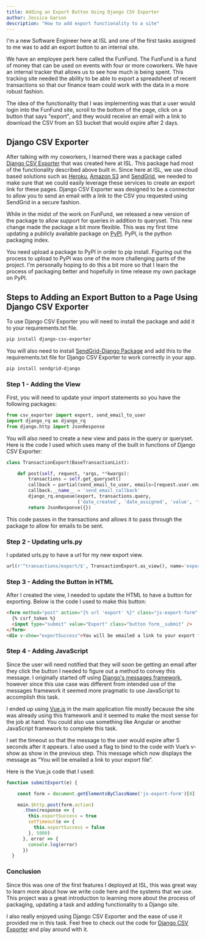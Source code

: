 ```yaml
---
title: Adding an Export Button Using Django CSV Exporter
author: Jessica Garson
description: "How to add export functionality to a site"
---
```

I'm a new Software Engineer here at ISL and one of the first tasks assigned to me was to add an export button to an internal site.

We have an employee perk here called the FunFund. The FunFund is a fund of money that can be used on events with four or more coworkers. We have an internal tracker that allows us to see how much is being spent. This tracking site needed the ability to be able to export a spreadsheet of recent transactions so that our finance team could work with the data in a more robust fashion.

The idea of the functionality that I was implementing was that a user would login into the FunFund site, scroll to the bottom of the page, click on a button that says "export", and they would receive an email with a link to download the CSV from an S3 bucket that would expire after 2 days.

## Django CSV Exporter
After talking with my coworkers, I learned there was a package called [Django CSV Exporter](https://sudo.isl.co/django-csv-exporter-the-one-that-does-it-all/) that was created here at ISL. This package had most of the functionality described above built in. Since here at ISL, we use cloud based solutions such as [Heroku](https://www.heroku.com), [Amazon S3](https://aws.amazon.com/s3/) and [SendGrid](https://sendgrid.com/), we needed to make sure that we could easily leverage these services to create an export link for these pages. Django CSV Exporter was designed to be a connector to allow you to send an email with a link to the CSV you requested using  SendGrid in a secure fashion.

While in the midst of the work on FunFund, we released a new version of the package to allow support for queries in addition to queryset. This new change made the package a bit more flexible. This was my first time updating a publicly available package on [PyPI](https://pypi.python.org/pypi). PyPI, is the python packaging index.

You need upload a package to PyPI in order to pip install. Figuring out the process to upload to PyPI was one of the more challenging parts of the project. I'm personally hoping to do this a bit more so that I learn the process of packaging better and hopefully in time release my own package on PyPI.

## Steps to Adding an Export Button to a Page Using Django CSV Exporter

To use Django CSV Exporter you will need to install the package and add it to your requirements.txt file.

```bash
pip install django-csv-exporter
```
You will also need to install [SendGrid-Django Package](https://github.com/elbuo8/sendgrid-django) and add this to the requirements.txt file for Django CSV Exporter to work correctly in your app.

```bash
pip install sendgrid-django
```

### Step 1 - Adding the View
First, you will need to update your import statements so you have the following packages:

```python
from csv_exporter import export, send_email_to_user
import django_rq as django_rq
from django.http import JsonResponse
```
You will also need to create a new view and pass in the query or queryset. Here is the code I used which uses many of the built in functions of Django CSV Exporter:

```python
class TransactionExport(BaseTransactionList):

    def post(self, request, *args, **kwargs):
        transactions = self.get_queryset()
        callback = partial(send_email_to_user, emails=[request.user.email], subject='[FunFund] Your data export is ready')
        callback.__name__ = 'send_email_callback'
        django_rq.enqueue(export, transactions.query,
                          ('date_created', 'date_assigned', 'value', 'title', 'description', 'attendees', 'author'), callback=callback)
        return JsonResponse({})
```
This code passes in the transactions and allows it to pass through the package to allow for emails to be sent.

### Step 2 - Updating urls.py
I updated urls.py to have a url for my new export view.

```python
url(r'^transactions/export/$', TransactionExport.as_view(), name='export'),
```

### Step 3 - Adding the Button in HTML
After I created the view, I needed to update the HTML to have a button for exporting. Below is the code I used to make this button:

```html
<form method="post" action="{% url 'export' %}" class="js-export-form" v-on:submit.prevent="submitExport">
  {% csrf_token %}
  <input type="submit" value="Export" class="button form__submit" />
</form>
<div v-show="exportSuccess">You will be emailed a link to your export file.</div>
```

### Step 4 - Adding JavaScript
Since the user will need notified that they will soon be getting an email after they click the button I needed to figure out a method to convey this message. I originally started off using [Django's messages framework](https://docs.djangoproject.com/en/1.11/ref/contrib/messages/), however since this use case was different from intended use of the messages framework it seemed more pragmatic to use JavaScript to accomplish this task.

I ended up using [Vue.js](https://Vuejs.org/) in the main application file mostly because the site was already using this framework and it seemed to make the most sense for the job at hand. You could also use something like Angular or another JavaScript framework to complete this task.

I set the timeout so that the message to the user would expire after 5 seconds after it appears. I also used a flag to bind to the code with Vue’s v-show as show in the previous step. This message which now displays the message as “You will be emailed a link to your export file”.

Here is the Vue.js code that I used:

```javascript
function submitExport(e) {

    const form = document.getElementsByClassName('js-export-form')[0]

    main.$http.post(form.action)
      .then(response => {
        this.exportSuccess = true
        setTimeout(e => {
          this.exportSuccess = false
        }, 5000)
      }, error => {
        console.log(error)
      })
  }
  ```

### Conclusion
Since this was one of the first features I deployed at ISL, this was great way to learn more about how we write code here and the systems that we use. This project was a great introduction to learning more about the process of packaging, updating a task and adding functionality to a Django site.

I also really enjoyed using Django CSV Exporter and the ease of use it provided me in this task. Feel free to check out the code for [Django CSV Exporter](https://github.com/istrategylabs/django-csv-exporter) and play around with it.
